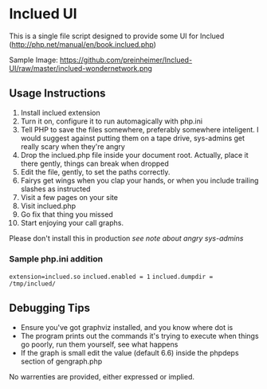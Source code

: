 # Inclued UI

This is a single file script designed to provide some UI for Inclued (http://php.net/manual/en/book.inclued.php)

Sample Image: https://github.com/preinheimer/Inclued-UI/raw/master/inclued-wondernetwork.png

## Usage Instructions

1.  Install inclued extension
2.  Turn it on, configure it to run automagically with php.ini
3.  Tell PHP to save the files somewhere, preferably somewhere inteligent. I would suggest against putting them on a tape drive, sys-admins get really scary when they're angry
4.  Drop the inclued.php file inside your document root. Actually, place it there gently, things can break when dropped
5.  Edit the file, gently, to set the paths correctly.
6.  Fairys get wings when you clap your hands, or when you include trailing slashes as instructed
7.  Visit a few pages on your site
8.  Visit inclued.php
9.  Go fix that thing you missed
10.  Start enjoying your call graphs.

Please don't install this in production *see note about angry sys-admins*

### Sample php.ini addition
`extension=inclued.so`
`inclued.enabled = 1`
`inclued.dumpdir = /tmp/inclued/`


## Debugging Tips

* Ensure you've got graphviz installed, and you know where dot is
* The program prints out the commands it's trying to execute when things go poorly, run them yourself, see what happens
* If the graph is small edit the value (default 6.6) inside the phpdeps section of gengraph.php


No warrenties are provided, either expressed or implied.

